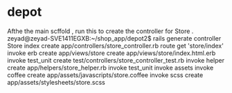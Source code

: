 # depot


Afthe the main scffold , run this to create the controller for Store .
zeyad@zeyad-SVE1411EGXB:~/shop_app/depot2$ rails generate controller Store index
      create  app/controllers/store_controller.rb
       route  get 'store/index'
      invoke  erb
      create    app/views/store
      create    app/views/store/index.html.erb
      invoke  test_unit
      create    test/controllers/store_controller_test.rb
      invoke  helper
      create    app/helpers/store_helper.rb
      invoke    test_unit
      invoke  assets
      invoke    coffee
      create      app/assets/javascripts/store.coffee
      invoke    scss
      create      app/assets/stylesheets/store.scss
